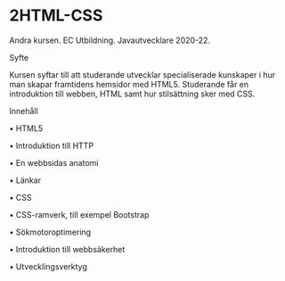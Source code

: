 # 2HTML-CSS
Andra kursen. EC Utbildning. Javautvecklare 2020-22. 

Syfte

Kursen syftar till att studerande utvecklar specialiserade kunskaper i hur man skapar framtidens hemsidor
med HTML5. Studerande får en introduktion till webben, HTML samt hur stilsättning sker med CSS.

Innehåll

• HTML5

• Introduktion till HTTP

• En webbsidas anatomi

• Länkar

• CSS

• CSS-ramverk, till exempel Bootstrap

• Sökmotoroptimering

• Introduktion till webbsäkerhet

• Utvecklingsverktyg

